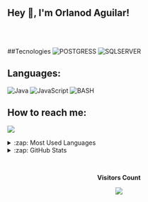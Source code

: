 ## Hey 👋, I'm Orlanod Aguilar!  


<br>
<br>

##Tecnologies
![POSTGRESS](https://img.shields.io/badge/SQLite-07405E?style=for-the-badge&logo=sqlite&logoColor=white)
![SQLSERVER](https://img.shields.io/badge/Microsoft%20SQL%20Server-CC2927?style=for-the-badge&logo=microsoft%20sql%20server&logoColor=white)

## Languages:

![Java](https://img.shields.io/static/v1?style=for-the-badge&logo=java&message=Java&label=&color=E51F24&labelColor=000000)
![JavaScript](https://img.shields.io/badge/JavaScript-323330?style=for-the-badge&logo=javascript&logoColor=F7DF1E)
![BASH](https://img.shields.io/badge/Shell_Script-121011?style=for-the-badge&logo=gnu-bash&logoColor=white)


## How to reach me:

<a href="mailto:orlandoaguilarperalta@gmail.com"><img src="https://img.shields.io/static/v1?style=for-the-badge&logo=gmail&message=Gmail&label=&color=EA4335&labelColor=000000" /></a>


<details>
  <summary>:zap: Most Used Languages</summary>
  <img align="center" alt="Orlando's Most used languages" src="https://github-readme-stats.vercel.app/api/top-langs/?username=iOrlandoA&theme=blue-green&layout=compact" />
</details>

<details>
  <summary>:zap: GitHub Stats</summary>

  <img align="left" alt="MaikolSoro's GitHub Stats" src="https://github-readme-stats.vercel.app/api?username=iOrlandoA&theme=blue-green"/>

</details>



<br><p align="center"><b>Visitors Count</b></p>  
<p align="center"><img align="center" src="https://profile-counter.glitch.me/{iOrlandoA}/count.svg" /></p>

